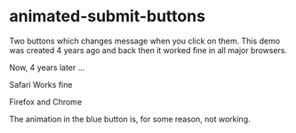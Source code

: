 # animated-submit-buttons
Two buttons which changes message when you click on them. This demo was created 4 years ago and back then it worked fine in all major browsers. 

Now, 4 years later ... 

Safari
Works fine 

Firefox and Chrome

The animation in the blue button is, for some reason, not working. 
